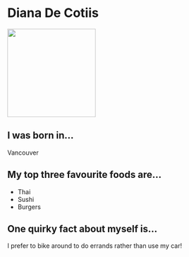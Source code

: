 # Diana De Cotiis

<img src="https://avatars2.githubusercontent.com/u/35785153?s=460&v=4" width="200" height="200" />

## I was born in...
Vancouver

## My top three favourite foods are...
* Thai 
* Sushi
* Burgers

## One quirky fact about myself is...
I prefer to bike around to do errands rather than use my car!
